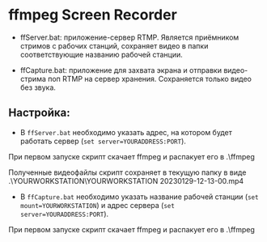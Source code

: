 ffmpeg Screen Recorder
======================

* ffServer.bat: приложение-сервер RTMP. Является приёмником стримов с рабочих станций, сохраняет видео в папки соответствующие названию рабочей станции.

* ffCapture.bat: приложение для захвата экрана и отправки видео-стрима поп RTMP на сервер хранения. Сохраняется только видео без звука.

Настройка:
----------

* В `ffServer.bat` необходимо указать адрес, на котором будет работать сервер (`set server=YOURADDRESS:PORT`).

При первом запуске скрипт скачает ffmpeg и распакует его в .\ffmpeg

Полученные видеофайлы скрипт сохраняет в текущую папку в виде .\YOURWORKSTATION\YOURWORKSTATION 20230129-12-13-00.mp4

* В `ffCapture.bat` необходимо указать название рабочей станции (`set mount=YOURWORKSTATION`) и адрес сервера (`set server=YOURADDRESS:PORT`).

При первом запуске скрипт скачает ffmpeg и распакует его в .\ffmpeg


